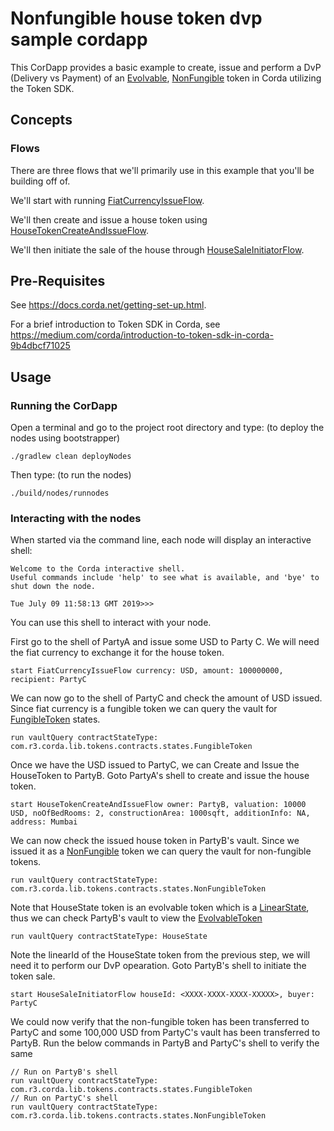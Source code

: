 # Nonfungible house token dvp sample cordapp 

This CorDapp provides a basic example to create, issue and perform a DvP (Delivery vs Payment) of an [Evolvable](https://training.corda.net/libraries/tokens-sdk/#evolvabletokentype), [NonFungible](https://training.corda.net/libraries/tokens-sdk/#nonfungibletoken) token in 
Corda utilizing the Token SDK.


## Concepts


### Flows

There are three flows that we'll primarily use in this example that you'll be building off of.


We'll start with running [FiatCurrencyIssueFlow](./workflows/src/main/java/net/corda/examples/dollartohousetoken/flows/FiatCurrencyIssueFlow.java#L37-L49).

We'll then create and issue a house token using [HouseTokenCreateAndIssueFlow](./workflows/src/main/java/net/corda/examples/dollartohousetoken/flows/HouseTokenCreateAndIssueFlow.java#L49-L85).

We'll then initiate the sale of the house through [HouseSaleInitiatorFlow](./workflows/src/main/java/net/corda/examples/dollartohousetoken/flows/HouseSaleInitiatorFlow.java#L38-L81).



## Pre-Requisites

See https://docs.corda.net/getting-set-up.html.

For a brief introduction to Token SDK in Corda, see https://medium.com/corda/introduction-to-token-sdk-in-corda-9b4dbcf71025

## Usage

### Running the CorDapp

Open a terminal and go to the project root directory and type: (to deploy the nodes using bootstrapper)
```
./gradlew clean deployNodes
```
Then type: (to run the nodes)
```
./build/nodes/runnodes
```

### Interacting with the nodes

When started via the command line, each node will display an interactive shell:

    Welcome to the Corda interactive shell.
    Useful commands include 'help' to see what is available, and 'bye' to shut down the node.

    Tue July 09 11:58:13 GMT 2019>>>

You can use this shell to interact with your node.

First go to the shell of PartyA and issue some USD to Party C. We will need the fiat currency to exchange it for the house token.

    start FiatCurrencyIssueFlow currency: USD, amount: 100000000, recipient: PartyC

We can now go to the shell of PartyC and check the amount of USD issued. Since fiat currency is a fungible token we can query the vault for [FungibleToken](https://training.corda.net/libraries/tokens-sdk/#fungibletoken) states.

    run vaultQuery contractStateType: com.r3.corda.lib.tokens.contracts.states.FungibleToken

Once we have the USD issued to PartyC, we can Create and Issue the HouseToken to PartyB. Goto PartyA's shell to create and issue the house token.

    start HouseTokenCreateAndIssueFlow owner: PartyB, valuation: 10000 USD, noOfBedRooms: 2, constructionArea: 1000sqft, additionInfo: NA, address: Mumbai

We can now check the issued house token in PartyB's vault. Since we issued it as a [NonFungible](https://training.corda.net/libraries/tokens-sdk/#nonfungibletoken) token we can query the vault for non-fungible tokens.

    run vaultQuery contractStateType: com.r3.corda.lib.tokens.contracts.states.NonFungibleToken

Note that HouseState token is an evolvable token which is a [LinearState](https://docs.corda.net/docs/corda-os/api-states.html#linearstate), thus we can check PartyB's vault to view the [EvolvableToken](https://training.corda.net/libraries/tokens-sdk/#evolvabletokentype)

    run vaultQuery contractStateType: HouseState

Note the linearId of the HouseState token from the previous step, we will need it to perform our DvP opearation. Goto PartyB's shell to initiate the token sale.

    start HouseSaleInitiatorFlow houseId: <XXXX-XXXX-XXXX-XXXXX>, buyer: PartyC

We could now verify that the non-fungible token has been transferred to PartyC and some 100,000 USD from PartyC's vault has been transferred to PartyB. Run the below commands in PartyB and PartyC's shell to verify the same

    // Run on PartyB's shell
    run vaultQuery contractStateType: com.r3.corda.lib.tokens.contracts.states.FungibleToken
    // Run on PartyC's shell
    run vaultQuery contractStateType: com.r3.corda.lib.tokens.contracts.states.NonFungibleToken
